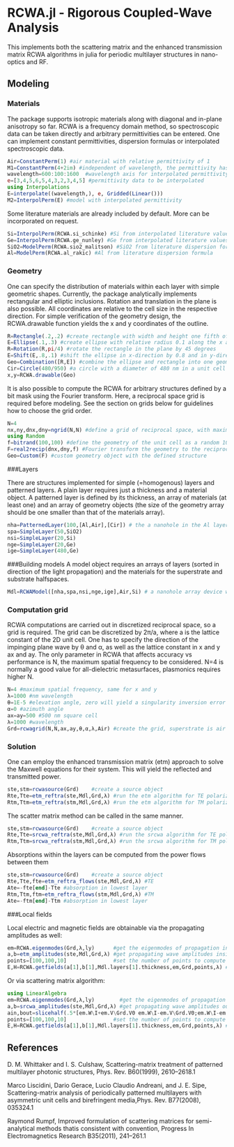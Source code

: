 # RCWA.jl - Rigorous Coupled-Wave Analysis

This implements both the scattering matrix and the enhanced transmission matrix RCWA algorithms in julia for periodic multilayer structures in nano-optics and RF.

## Modeling


### Materials

The package supports isotropic materials along with diagonal and in-plane anisotropy so far. RCWA is a frequency domain method, so spectroscopic data can be taken directly and arbitrary permittivities can be entered. One can implement constant permittivities, dispersion formulas or interpolated spectroscopic data.

```julia
Air=ConstantPerm(1) #air material with relative permittivity of 1
M1=ConstantPerm(4+2im) #independent of wavelength, the permittivity has a value of 4+2i
wavelength=600:100:1600  #wavelength axis for interpolated permittivity data
e=[3,4,5,6,5,4,3,2,3,4,5] #permittivity data to be interpolated
using Interpolations
E=interpolate((wavelength,), e, Gridded(Linear()))
M2=InterpolPerm(E) #model with interpolated permittivity
```
Some literature materials are already included by default. More can be incorporated on request.
```julia
Si=InterpolPerm(RCWA.si_schinke) #Si from interpolated literature values
Ge=InterpolPerm(RCWA.ge_nunley) #Ge from interpolated literature values
SiO2=ModelPerm(RCWA.sio2_malitson) #SiO2 from literature dispersion formula
Al=ModelPerm(RCWA.al_rakic) #Al from literature dispersion formula
```
### Geometry

One can specify the distribution of materials within each layer with simple geometric shapes. Currently, the package analytically implements rectangular and elliptic inclusions. Rotation and translation in the plane is also possible. All coordinates are relative to the cell size in the respective direction. For simple verification of the geometry design, the RCWA.drawable function yields the x and y coordinates of the outline. 

```julia
R=Rectangle(.2,.2) #create rectangle with width and height one fifth of the cell size
E=Ellipse(.1,.3) #create ellipse with relative radius 0.1 along the x axis and 0.3 along the y axis
R=Rotation(R,pi/4) #rotate the rectangle in the plane by 45 degrees
E=Shift(E,.8,.1) #shift the ellipse in x-direction by 0.8 and in y-direction by 0.1
Geo=Combination([R,E]) #combine the ellipse and rectangle into one geometry object
Cir=Circle(480/950) #a circle with a diameter of 480 nm in a unit cell with a pitch of 950 nm
x,y=RCWA.drawable(Geo)
```

It is also possible to compute the RCWA for arbitrary structures defined by a bit mask using the Fourier transform. Here, a reciprocal space grid is required before modeling. See the section on grids below for guidelines how to choose the grid order.

```julia
N=4
nx,ny,dnx,dny=ngrid(N,N) #define a grid of reciprocal space, with maximum spatial frequency N
using Random
f=bitrand(100,100) #define the geometry of the unit cell as a random 10x10 bit mask
F=real2recip(dnx,dny,f) #Fourier transform the geometry to the reciprocal space grid
Geo=Custom(F) #custom geometry object with the defined structure
```
###Layers

There are structures implemented for simple (=homogenous) layers and patterned layers. A plain layer requires just a thickness and a material object. A patterned layer is defined by its thickness, an array of materials (at least one) and an array of geometry objects (the size of the geometry array should be one smaller than that of the materials array).

```julia
nha=PatternedLayer(100,[Al,Air],[Cir]) # the a nanohole in the Al layer is filled with air
spa=SimpleLayer(50,SiO2)
nsi=SimpleLayer(20,Si)
nge=SimpleLayer(20,Ge)
ige=SimpleLayer(480,Ge)
```
###Building models
A model object requires an arrays of layers (sorted in direction of the light propagation) and the materials for the superstrate and substrate halfspaces.

```julia
Mdl=RCWAModel([nha,spa,nsi,nge,ige],Air,Si) # a nanohole array device with the layers defined as in the previous section on a Si substrate
```

### Computation grid

RCWA computations are carried out in discretized reciprocal space, so a grid is required. The grid can be discretized by 2π/a, where a is the lattice constant of the 2D unit cell. One has to specify the direction of the impinging plane wave by θ and α, as well as the lattice constant in x and y ax and ay. The only parameter in RCWA that affects accuracy vs performance is N, the maximum spatial frequency to be considered. N=4 is normally a good value for all-dielectric metasurfaces, plasmonics requires higher N.

```julia
N=4 #maximum spatial frequency, same for x and y
λ=1000 #nm wavelength
θ=1E-5 #elevation angle, zero will yield a singularity inversion error
α=0 #azimuth angle
ax=ay=500 #500 nm square cell
λ=1000 #wavelength
Grd=rcwagrid(N,N,ax,ay,θ,α,λ,Air) #create the grid, superstrate is air
```

### Solution

One can employ the enhanced transmission matrix (etm) approach to solve the Maxwell equations for their system. This will yield the reflected and transmitted power.

```julia
ste,stm=rcwasource(Grd)    #create a source object
Rte,Tte=etm_reftra(ste,Mdl,Grd,λ) #run the etm algorithm for TE polarization
Rtm,Ttm=etm_reftra(stm,Mdl,Grd,λ) #run the etm algorithm for TM polarization
```
The scatter matrix method can be called in the same manner.
```julia
ste,stm=rcwasource(Grd)    #create a source object
Rte,Tte=srcwa_reftra(ste,Mdl,Grd,λ) #run the srcwa algorithm for TE polarization
Rtm,Ttm=srcwa_reftra(stm,Mdl,Grd,λ) #run the srcwa algorithm for TM polarization
```
Absorptions within the layers can be computed from the power flows between them
```julia
ste,stm=rcwasource(Grd)    #create a source object
Rte,Tte,fte=etm_reftra_flows(ste,Mdl,Grd,λ) #TE
Ate=-fte[end]-Tte #absorption in lowest layer
Rtm,Ttm,ftm=etm_reftra_flows(stm,Mdl,Grd,λ) #TM
Ate=-ftm[end]-Ttm #absorption in lowest layer
```
###Local fields

Local electric and magnetic fields are obtainable via the propagating amplitudes as well:
```julia
em=RCWA.eigenmodes(Grd,λ,ly)      #get the eigenmodes of propagation in the first layer (this is the nanohole array)
a,b=etm_amplitudes(ste,Mdl,Grd,λ) #get propagating wave amplitudes inside layer
points=[100,100,10]               #set the number of points to compute in x,y,z
E,H=RCWA.getfields(a[1],b[1],Mdl.layers[1].thickness,em,Grd,points,λ) #compute the electric and magnetic field
```
Or via scattering matrix algorithm:
```julia
using LinearAlgebra
em=RCWA.eigenmodes(Grd,λ,ly)        #get the eigenmodes of propagation in the first layer (this is the nanohole array)
a,b=srcwa_amplitudes(ste,Mdl,Grd,λ) #get propagating wave amplitudes outside layer
ain,bout=slicehalf(.5*[em.W\I+em.V\Grd.V0 em.W\I-em.V\Grd.V0;em.W\I-em.V\Grd.V0 em.W\I+em.V\Grd.V0]*[a[:,1];b[:,1]]) #get propagating wave amplitudes inside layer
points=[100,100,10]               #set the number of points to compute in x,y,z
E,H=RCWA.getfields(a[1],b[1],Mdl.layers[1].thickness,em,Grd,points,λ) #compute the electric and magnetic field
```


## References

D. M. Whittaker and I. S. Culshaw, Scattering-matrix treatment of patterned multilayer photonic structures, Phys. Rev. B60(1999), 2610–2618.1

Marco Liscidini, Dario Gerace, Lucio Claudio Andreani, and J. E. Sipe, Scattering-matrix analysis of periodically patterned multilayers with asymmetric unit cells and birefringent media,Phys. Rev. B77(2008), 035324.1

Raymond Rumpf, Improved formulation of scattering matrices for semi-analytical methods thatis consistent with convention, Progress In Electromagnetics Research B35(2011), 241–261.1
